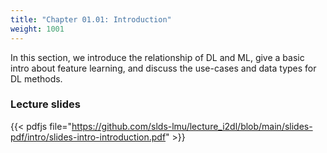```yaml
---
title: "Chapter 01.01: Introduction"
weight: 1001
---
```

In this section, we introduce the relationship of DL and ML, give a basic intro about feature learning, and discuss the use-cases and data types for DL methods.

<!--more-->

### Lecture slides

{{< pdfjs file="https://github.com/slds-lmu/lecture_i2dl/blob/main/slides-pdf/intro/slides-intro-introduction.pdf" >}}
